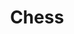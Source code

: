---
title: 'Chess'
eleventyNavigation:
  title: chess
  key: Chess
  url: /tag/chess
  order: 4
permalink: false
---